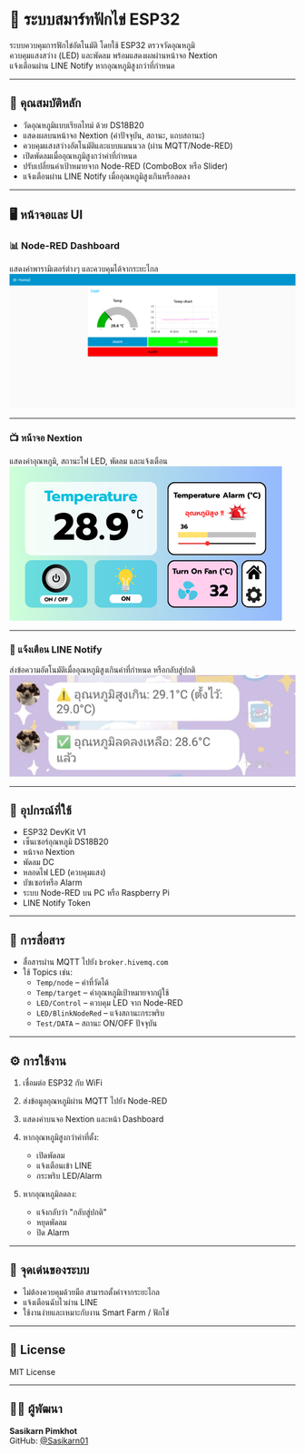 # 🐣 ระบบสมาร์ทฟักไข่ ESP32

ระบบควบคุมการฟักไข่อัตโนมัติ โดยใช้ ESP32 ตรวจวัดอุณหภูมิ  
ควบคุมแสงสว่าง (LED) และพัดลม พร้อมแสดงผลผ่านหน้าจอ Nextion  
แจ้งเตือนผ่าน LINE Notify หากอุณหภูมิสูงกว่าที่กำหนด

---

## 🔧 คุณสมบัติหลัก

- วัดอุณหภูมิแบบเรียลไทม์ ด้วย DS18B20
- แสดงผลบนหน้าจอ Nextion (ค่าปัจจุบัน, สถานะ, แถบสถานะ)
- ควบคุมแสงสว่างอัตโนมัติและแบบแมนนวล (ผ่าน MQTT/Node-RED)
- เปิดพัดลมเมื่ออุณหภูมิสูงกว่าค่าที่กำหนด
- ปรับเปลี่ยนค่าเป้าหมายจาก Node-RED (ComboBox หรือ Slider)
- แจ้งเตือนผ่าน LINE Notify เมื่ออุณหภูมิสูงเกินหรือลดลง

---

## 🖥️ หน้าจอและ UI

### 📊 Node-RED Dashboard

แสดงค่าพารามิเตอร์ต่างๆ และควบคุมได้จากระยะไกล  
![Node-RED UI](Screenshot%202025-06-27%20160657.png)

---

### 📺 หน้าจอ Nextion

แสดงค่าอุณหภูมิ, สถานะไฟ LED, พัดลม และแจ้งเตือน  
![Nextion UI](Temperature%20UI.png)

---

### 📲 แจ้งเตือน LINE Notify

ส่งข้อความอัตโนมัติเมื่ออุณหภูมิสูงเกินค่าที่กำหนด หรือกลับสู่ปกติ  
![LINE Notify](แจ้งเตือน.jpg)

---

## 🧰 อุปกรณ์ที่ใช้

- ESP32 DevKit V1
- เซ็นเซอร์อุณหภูมิ DS18B20
- หน้าจอ Nextion
- พัดลม DC
- หลอดไฟ LED (ควบคุมแสง)
- บัซเซอร์หรือ Alarm
- ระบบ Node-RED บน PC หรือ Raspberry Pi
- LINE Notify Token

---

## 📡 การสื่อสาร

- สื่อสารผ่าน MQTT ไปยัง `broker.hivemq.com`
- ใช้ Topics เช่น:
  - `Temp/node` – ค่าที่วัดได้
  - `Temp/target` – ค่าอุณหภูมิเป้าหมายจากผู้ใช้
  - `LED/Control` – ควบคุม LED จาก Node-RED
  - `LED/BlinkNodeRed` – แจ้งสถานะกระพริบ
  - `Test/DATA` – สถานะ ON/OFF ปัจจุบัน

---

## ⚙️ การใช้งาน

1. เชื่อมต่อ ESP32 กับ WiFi
2. ส่งข้อมูลอุณหภูมิผ่าน MQTT ไปยัง Node-RED
3. แสดงค่าบนจอ Nextion และหน้า Dashboard
4. หากอุณหภูมิสูงกว่าค่าที่ตั้ง:
   - เปิดพัดลม
   - แจ้งเตือนเข้า LINE
   - กระพริบ LED/Alarm

5. หากอุณหภูมิลดลง:
   - แจ้งกลับว่า "กลับสู่ปกติ"
   - หยุดพัดลม
   - ปิด Alarm

---

## 🧠 จุดเด่นของระบบ

- ไม่ต้องควบคุมด้วยมือ สามารถตั้งค่าจากระยะไกล
- แจ้งเตือนฉับไวผ่าน LINE
- ใช้งานง่ายและเหมาะกับงาน Smart Farm / ฟักไข่

---

## 🧪 License

MIT License

---

## 👩‍💻 ผู้พัฒนา

**Sasikarn Pimkhot**  
GitHub: [@Sasikarn01](https://github.com/Sasikarn01)
